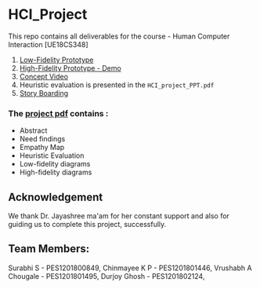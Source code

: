 # HCI_Project
This repo contains all deliverables for the course - Human Computer Interaction [UE18CS348]

1. [Low-Fidelity Prototype](./low_fidelity_prototype)
2. [High-Fidelity Prototype - Demo](https://pvn-leo.github.io/hci-project/)
3. [Concept Video](./concept_video)
4. Heuristic evaluation is presented in the ```HCI_project_PPT.pdf```
5. [Story Boarding](./HCI_project_PPT.pdf)


### The [project pdf](./HCI_project_PPT.pdf) contains :
- Abstract
- Need findings
- Empathy Map
- Heuristic Evaluation
- Low-fidelity diagrams
- High-fidelity diagrams


## Acknowledgement
We thank Dr. Jayashree ma'am for her constant support and also for guiding us to complete this project, successfully.

## Team Members:
Surabhi S            - PES1201800849,
Chinmayee K P        - PES1201801446,
Vrushabh A Chougale  - PES1201801495,
Durjoy Ghosh         - PES1201802124,
